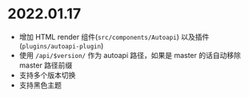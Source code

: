 # 2022.01.17
- 增加 HTML render 组件(`src/components/Autoapi`) 以及插件(`plugins/autoapi-plugin`)
- 使用 `/api/$version/` 作为 autoapi 路径，如果是 master 的话自动移除 master 路径前缀
- 支持多个版本切换
- 支持黑色主题